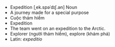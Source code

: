 - Expedition [ˌek.spəˈdɪʃ.ən] Noun  
- A journey made for a special purpose  
- Cuộc thám hiểm  
- Expedition  
- The team went on an expedition to the Arctic.  
- Explorer (người thám hiểm), explore (khám phá)  
- Latin: *expeditio*